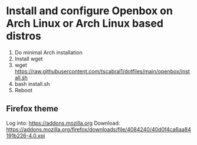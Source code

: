 # Install and configure Openbox on Arch Linux or Arch Linux based distros

1. Do minimal Arch installation
2. Install wget
3. wget https://raw.githubusercontent.com/tscabral1/dotfiles/main/openbox/install.sh
4. bash install.sh
5. Reboot

## Firefox theme

Log into: https://addons.mozilla.org
Download:
https://addons.mozilla.org/firefox/downloads/file/4084240/40d0f4ca6aa84191b226-4.0.xpi
